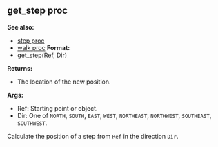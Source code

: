 ## get_step proc
**See also:**
+   [step proc](/ref/proc/step.md) 
+   [walk proc](/ref/proc/walk.md) <!-- -->
**Format:**
+   get_step(Ref, Dir)
<!-- -->
**Returns:**
+   The location of the new position.
<!-- -->
**Args:**
+   Ref: Starting point or object.
+   Dir: One of `NORTH`, `SOUTH`, `EAST`, `WEST`, `NORTHEAST`,
    `NORTHWEST`, `SOUTHEAST`, `SOUTHWEST`.


Calculate the position of a step from `Ref` in the direction
`Dir`.